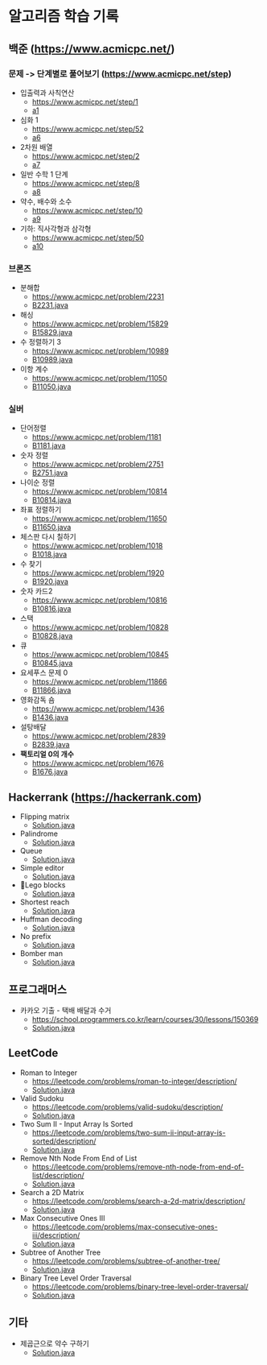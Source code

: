 # 알고리즘 학습 기록

## 백준 (https://www.acmicpc.net/)

### 문제 -> 단계별로 풀어보기 (https://www.acmicpc.net/step)

* 입출력과 사칙연산
    - https://www.acmicpc.net/step/1
    - [a1](src/baekjoon/a1)
* 심화 1
    - https://www.acmicpc.net/step/52
    - [a6](src/baekjoon/a6)
* 2차원 배열
    - https://www.acmicpc.net/step/2
    - [a7](src/baekjoon/a7)
* 일반 수학 1 단계
    - https://www.acmicpc.net/step/8
    - [a8](src/baekjoon/a8)
* 약수, 배수와 소수
    - https://www.acmicpc.net/step/10
    - [a9](src/baekjoon/a9)
* 기하: 직사각형과 삼각형
    - https://www.acmicpc.net/step/50
    - [a10](src/baekjoon/a10)

### 브론즈

* 분해합
    - https://www.acmicpc.net/problem/2231
    - [B2231.java](src/baekjoon/bronze2/B2231.java)
* 해싱
    - https://www.acmicpc.net/problem/15829
    - [B15829.java](src/baekjoon/bronze2/B15829.java)
* 수 정렬하기 3
    - https://www.acmicpc.net/problem/10989
    - [B10989.java](src/baekjoon/bronze1/B10989.java)
* 이항 계수
    - https://www.acmicpc.net/problem/11050
    - [B11050.java](src/baekjoon/bronze1/B11050.java)

### 실버

* 단어정렬
    - https://www.acmicpc.net/problem/1181
    - [B1181.java](src/baekjoon/silver5/B1181.java)
* 숫자 정렬
    - https://www.acmicpc.net/problem/2751
    - [B2751.java](src/baekjoon/silver5/B2751.java)
* 나이순 정렬
    - https://www.acmicpc.net/problem/10814
    - [B10814.java](src/baekjoon/silver5/B10814.java)
* 좌표 정렬하기
    - https://www.acmicpc.net/problem/11650
    - [B11650.java](src/baekjoon/silver5/B11650.java)
* 체스판 다시 칠하기
    - https://www.acmicpc.net/problem/1018
    - [B1018.java](src/baekjoon/silver4/B1018.java)
* 수 찾기
    - https://www.acmicpc.net/problem/1920
    - [B1920.java](src/baekjoon/silver4/B1920.java)
* 숫자 카드2
    - https://www.acmicpc.net/problem/10816
    - [B10816.java](src/baekjoon/silver4/B10816.java)
* 스택
    - https://www.acmicpc.net/problem/10828
    - [B10828.java](src/baekjoon/silver4/B10828.java)
* 큐
    - https://www.acmicpc.net/problem/10845
    - [B10845.java](src/baekjoon/silver4/B10845.java)
* 요세푸스 문제 0
    - https://www.acmicpc.net/problem/11866
    - [B11866.java](src/baekjoon/silver4/B11866.java)
* 영화감독 숌
    - https://www.acmicpc.net/problem/1436
    - [B1436.java](src/baekjoon/silver5/B1436.java)
* 설탕배달
    - https://www.acmicpc.net/problem/2839
    - [B2839.java](src/baekjoon/silver4/B2839.java)
* **팩토리얼 0의 개수**
    - https://www.acmicpc.net/problem/1676
    - [B1676.java](src/baekjoon/silver5/B1676.java)

## Hackerrank (https://hackerrank.com)

* Flipping matrix
    - [Solution.java](src/hackerrank/flipping/Solution.java)
* Palindrome
    - [Solution.java](src/hackerrank/palindrome/Solution.java)
* Queue
    - [Solution.java](src/hackerrank/queue/Solution.java)
* Simple editor
    - [Solution.java](src/hackerrank/editor/Solution.java)
* 🤕Lego blocks
    - [Solution.java](src/hackerrank/lego/Solution.java)
* Shortest reach
    - [Solution.java](src/hackerrank/bfs/Solution.java)
* Huffman decoding
    - [Solution.java](src/hackerrank/huffman/Solution.java)
* No prefix
    - [Solution.java](src/hackerrank/noprefix/Solution.java)
* Bomber man
    - [Solution.java](src/hackerrank/bomberman/Solution.java)

## 프로그래머스

* 카카오 기출 - 택배 배달과 수거
    - https://school.programmers.co.kr/learn/courses/30/lessons/150369
    - [Solution.java](src/programmers/delivery/Solution.java)

## LeetCode

* Roman to Integer
    - https://leetcode.com/problems/roman-to-integer/description/
    - [Solution.java](src/leetcode/roman/to/integer/Solution.java)
* Valid Sudoku
    - https://leetcode.com/problems/valid-sudoku/description/
    - [Solution.java](src/leetcode/sudoku/Solution.java)
* Two Sum II - Input Array Is Sorted
    - https://leetcode.com/problems/two-sum-ii-input-array-is-sorted/description/
    - [Solution.java](src/leetcode/two/sum/Solution.java)
* Remove Nth Node From End of List
    - https://leetcode.com/problems/remove-nth-node-from-end-of-list/description/
    - [Solution.java](src/leetcode/remove/from/end/Solution.java)
* Search a 2D Matrix
    - https://leetcode.com/problems/search-a-2d-matrix/description/
    - [Solution.java](src/leetcode/binary/search/Solution.java)
* Max Consecutive Ones III
    - https://leetcode.com/problems/max-consecutive-ones-iii/description/
    - [Solution.java](src/leetcode/max/consecutive/one/Solution.java)
* Subtree of Another Tree
    - https://leetcode.com/problems/subtree-of-another-tree/
    - [Solution.java](src/leetcode/tree/subtree/Solution.java)
* Binary Tree Level Order Traversal
    - https://leetcode.com/problems/binary-tree-level-order-traversal/
    - [Solution.java](src/leetcode/binary/traversal/Solution.java)

## 기타

* 제곱근으로 약수 구하기
    - [Solution.java](src/self/divisor/Solution.java)
